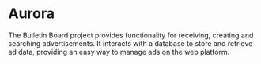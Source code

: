 # Aurora
The Bulletin Board project provides functionality for receiving, creating and searching advertisements. It interacts with a database to store and retrieve ad data, providing an easy way to manage ads on the web platform.
